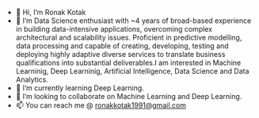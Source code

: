 - 👋 Hi, I’m Ronak Kotak
- 👀 I’m Data Science enthusiast with ~4 years of broad-based experience in building data-intensive applications, overcoming complex architectural and scalability issues. Proficient in predictive modelling, data processing and capable of creating, developing, testing and deploying highly adaptive diverse services to translate business qualifications into substantial deliverables.I am interested in Machine Learninig, Deep Learninig, Artificial Intelligence, Data Science and Data Analytics. 
- 🌱 I’m currently learning Deep Learning.
- 💞️ I’m looking to collaborate on Machine Learning and Deep Learning.
- 📫 You can reach me @ ronakkotak1991@gmail.com 

<!---
ronakkotak2605/ronakkotak2605 is a ✨ special ✨ repository because its `README.md` (this file) appears on your GitHub profile.
You can click the Preview link to take a look at your changes.
--->
